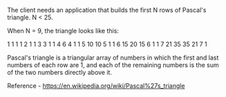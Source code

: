 The client needs an application that builds the first N rows of Pascal's triangle. N < 25.

When N = 9, the triangle looks like this:


1
1       1
1       2       1
1       3       3       1
1       4       6       4       1
1       5      10      10       5       1
1       6      15      20      15       6       1
1       7      21      35      35       21      7       1



Pascal's triangle is a triangular array of numbers in which the first and last numbers of each row are 1,
and each of the remaining numbers is the sum of the two numbers directly above it.


Reference - https://en.wikipedia.org/wiki/Pascal%27s_triangle